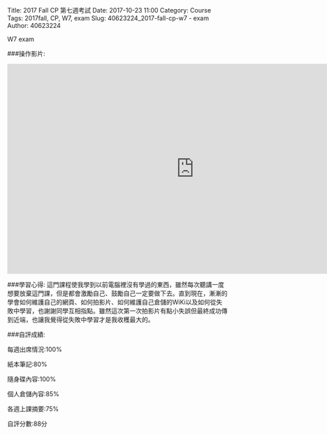 Title: 2017 Fall CP 第七週考試
Date: 2017-10-23 11:00
Category: Course
Tags: 2017fall, CP, W7, exam
Slug: 40623224_2017-fall-cp-w7 - exam
Author: 40623224

W7 exam

<!-- PELICAN_END_SUMMARY -->

###操作影片:
<iframe width="854" height="480" src="https://www.youtube.com/embed/ngqt4lFlNGs" frameborder="0" gesture="media" allowfullscreen></iframe>

###學習心得:
這門課程使我學到以前電腦裡沒有學過的東西，雖然每次聽講一度想要放棄這門課，但是都會激勵自己、鼓勵自己一定要做下去。直到現在，漸漸的學會如何維護自己的網頁、如何拍影片、如何維護自己倉儲的WiKi以及如何從失敗中學習，也謝謝同學互相指點。雖然這次第一次拍影片有點小失誤但最終成功傳到近端，也讓我覺得從失敗中學習才是我收穫最大的。

###自評成績: 

每週出席情況:100%

紙本筆記:80%

隨身碟內容:100%

個人倉儲內容:85%

各週上課摘要:75%

自評分數:88分

